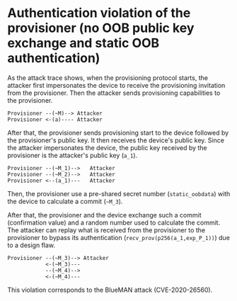 # Authentication violation of the provisioner (no OOB public key exchange and static OOB authentication)

As the attack trace shows, when the provisioning protocol starts, the attacker first impersonates the device to receive the provisioning invitation from the provisioner.
Then the attacker sends provisioning capabilities to the provisioner.

```
Provisioner --(~M)--> Attacker
Provisioner <-(a)---- Attacker
```

After that, the provisioner sends provisioning start to the device followed by the provisioner's public key.
It then receives the device's public key.
Since the attacker impersonates the device, the public key received by the provisioner is the attacker's public key (`a_1`).

```
Provisioner --(~M_1)-->   Attacker
Provisioner --(~M_2)-->   Attacker
Provisioner <--(a_1)---   Attacker
```

Then, the provisioner use a pre-shared secret number (`static_oobdata`) with the device to calculate a commit (`~M_3`).

After that, the provisioner and the device exchange such a commit (confirmation value) and a random number used to calculate the commit.
The attacker can replay what is received from the provisioner to the provisioner to bypass its authentication (`recv_prov(p256(a_1,exp_P_1))`) due to a design flaw.

```
Provisioner --(~M_3)--> Attacker
            <-(~M_3)---
            --(~M_4)-->
            <-(~M_4)---
```

This violation corresponds to the BlueMAN attack (CVE-2020-26560).
